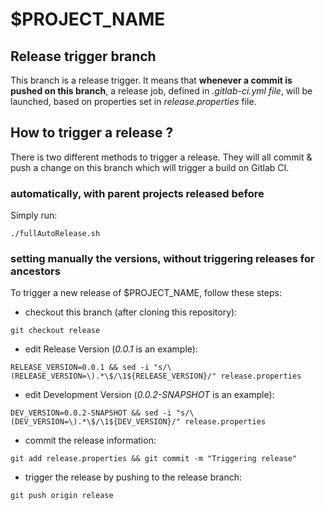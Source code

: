 # $PROJECT_NAME

## Release trigger branch

This branch is a release trigger. It means that **whenever a commit is pushed on this branch**, a release job, defined in *.gitlab-ci.yml file*, will be launched, based on properties set in *release.properties* file.

## How to trigger a release ?

There is two different methods to trigger a release.
They will all commit & push a change on this branch which will trigger a build on Gitlab CI.

### automatically, with parent projects released before

Simply run:
```shell
./fullAutoRelease.sh
```

### setting manually the versions, without triggering releases for ancestors
To trigger a new release of $PROJECT_NAME, follow these steps:

* checkout this branch (after cloning this repository):
```shell
git checkout release
```

* edit Release Version (*0.0.1* is an example):
```shell
RELEASE_VERSION=0.0.1 && sed -i "s/\(RELEASE_VERSION=\).*\$/\1${RELEASE_VERSION}/" release.properties
```

* edit Development Version (*0.0.2-SNAPSHOT* is an example):
```shell
DEV_VERSION=0.0.2-SNAPSHOT && sed -i "s/\(DEV_VERSION=\).*\$/\1${DEV_VERSION}/" release.properties
```

* commit the release information:
```shell
git add release.properties && git commit -m "Triggering release"
```

* trigger the release by pushing to the release branch:
```shell
git push origin release
```

